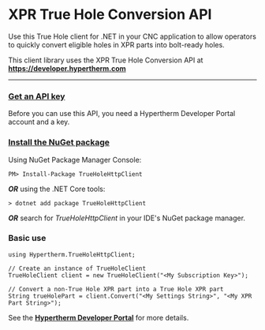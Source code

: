 # XPR True Hole Conversion API

Use this True Hole client for .NET in your CNC application to allow operators to quickly convert eligible holes in XPR parts into bolt-ready holes.

This client library uses the XPR True Hole Conversion API at **https://developer.hypertherm.com** 

-------------

### [Get an API key](https://developer.hypertherm.com/get-api-key)
Before you can use this API, you need a Hypertherm Developer Portal account and a key.


### [Install the NuGet package](https://www.nuget.org/packages/TrueHoleHttpClient/)
Using NuGet Package Manager Console:
```
PM> Install-Package TrueHoleHttpClient
```

_**OR**_ using the .NET Core tools:
```
> dotnet add package TrueHoleHttpClient
```

_**OR**_ search for *TrueHoleHttpClient* in your IDE's NuGet package manager.


### Basic use
```
using Hypertherm.TrueHoleHttpClient;

// Create an instance of TrueHoleClient
TrueHoleClient client = new TrueHoleClient("<My Subscription Key>");

// Convert a non-True Hole XPR part into a True Hole XPR part
String trueHolePart = client.Convert("<My Settings String>", "<My XPR Part String>");
```

See the **[Hypertherm Developer Portal](https://developer.hypertherm.com)** for more details.



